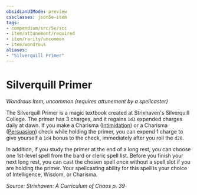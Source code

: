 ```yaml
---
obsidianUIMode: preview
cssclasses: json5e-item
tags:
- compendium/src/5e/scc
- item/attunement/required
- item/rarity/uncommon
- item/wondrous
aliases: 
- "Silverquill Primer"
---
```

# Silverquill Primer
*Wondrous Item, uncommon (requires attunement by a spellcaster)*  


The Silverquill Primer is a magic textbook created at Strixhaven's Silverquill College. The primer has 3 charges, and it regains `1d3` expended charges daily at dawn. If you make a Charisma ([Intimidation](rules/skills.md#Intimidation)) or a Charisma ([Persuasion](rules/skills.md#Persuasion)) check while holding the primer, you can expend 1 charge to give yourself a `1d4` bonus to the check, immediately after you roll the `d20`.

In addition, if you study the primer at the end of a long rest, you can choose one 1st-level spell from the bard or cleric spell list. Before you finish your next long rest, you can cast the chosen spell once without a spell slot if you are holding the primer. Your spellcasting ability for this spell is your choice of Intelligence, Wisdom, or Charisma.

*Source: Strixhaven: A Curriculum of Chaos p. 39*